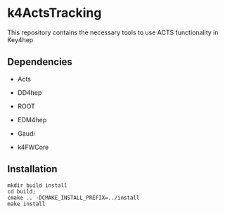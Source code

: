 # k4ActsTracking


This repository contains the necessary tools to use ACTS functionality in Key4hep


## Dependencies

* Acts

* DD4hep

* ROOT

* EDM4hep

* Gaudi

* k4FWCore

## Installation


```
mkdir build install
cd build;
cmake .. -DCMAKE_INSTALL_PREFIX=../install
make install


```
